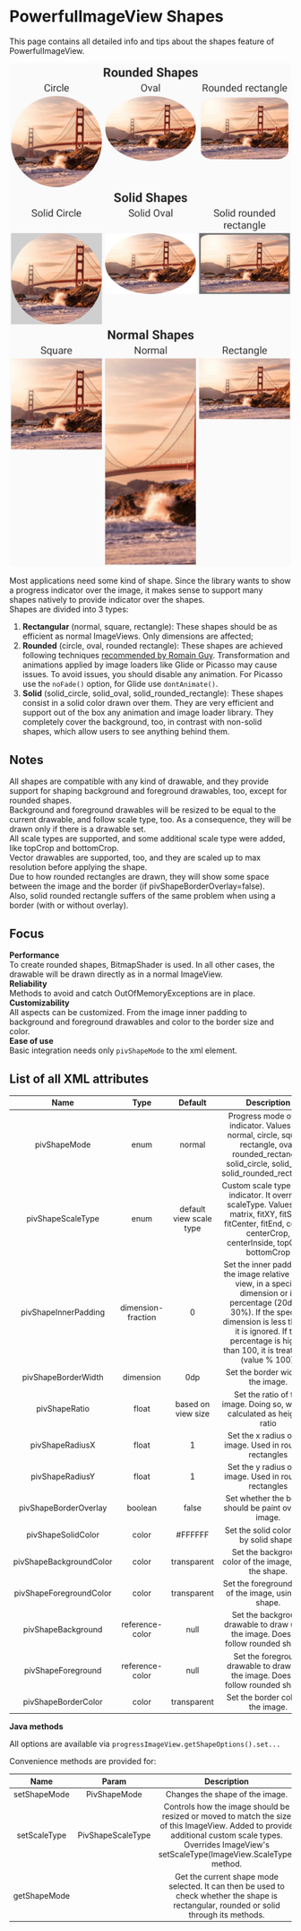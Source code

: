 PowerfulImageView Shapes
========================

This page contains all detailed info and tips about the shapes feature of PowerfulImageView.

![Shapes](https://raw.githubusercontent.com/stefanosiano/PowerfulImageView/master/shapes.png) 

Most applications need some kind of shape. Since the library wants to show a progress indicator over the image, it makes sense to support many shapes natively to provide indicator over the shapes.  
Shapes are divided into 3 types:
1) **Rectangular** (normal, square, rectangle): These shapes should be as efficient as normal ImageViews. Only dimensions are affected;
2) **Rounded** (circle, oval, rounded rectangle): These shapes are  achieved following techniques [recommended by Romain Guy](http://www.curious-creature.org/2012/12/11/android-recipe-1-image-with-rounded-corners/). Transformation and animations applied by image loaders like Glide or Picasso may cause issues. To avoid issues, you should disable any animation. For Picasso use the `noFade()` option, for Glide use `dontAnimate()`.
3) **Solid** (solid_circle, solid_oval, solid_rounded_rectangle): These shapes consist in a solid color drawn over them. They are very efficient and support out of the box any animation and image loader library. They completely cover the background, too, in contrast with non-solid shapes, which allow users to see anything behind them.
  
  
  
  
Notes
-----
  
All shapes are compatible with any kind of drawable, and they provide support for shaping background and foreground drawables, too, except for rounded shapes.  
Background and foreground drawables will be resized to be equal to the current drawable, and follow scale type, too. As a consequence, they will be drawn only if there is a drawable set.  
All scale types are supported, and some additional scale type were added, like topCrop and bottomCrop.  
Vector drawables are supported, too, and they are scaled up to max resolution before applying the shape.  
Due to how rounded rectangles are drawn, they will show some space between the image and the border (if pivShapeBorderOverlay=false).  
Also, solid rounded rectangle suffers of the same problem when using a border (with or without overlay).  
  
  
  

  
Focus
-----
  
**Performance**  
To create rounded shapes, BitmapShader is used. In all other cases, the drawable will be drawn directly as in a normal ImageView.  
**Reliability**  
Methods to avoid and catch OutOfMemoryExceptions are in place.  
**Customizability**  
All aspects can be customized. From the image inner padding to background and foreground drawables and color to the border size and color.  
**Ease of use**  
Basic integration needs only `pivShapeMode` to the xml element.  
  
  
  
  
List of all XML attributes
--------------------------
  
| Name | Type | Default | Description |
|:----:|:----:|:-------:|:-----------:|
|pivShapeMode|enum|normal|Progress mode of the indicator. Values are: normal, circle, square, rectangle, oval, rounded_rectangle, solid_circle, solid_oval, solid_rounded_rectangle.|
|pivShapeScaleType|enum|default view scale type|Custom scale type of the indicator. It overrides scaleType. Values are: matrix, fitXY, fitStart, fitCenter, fitEnd, center, centerCrop, centerInside, topCrop, bottomCrop|
|pivShapeInnerPadding|dimension-fraction|0|Set the inner padding of the image relative to the view, in a specific dimension or in percentage (20dp or 30%). If the specific dimension is less than 0, it is ignored. If the percentage is higher than 100, it is treated as (value % 100).|
|pivShapeBorderWidth|dimension|0dp|Set the border width of the image.|
|pivShapeRatio|float|based on view size|Set the ratio of the image. Doing so, width is calculated as height * ratio|
|pivShapeRadiusX|float|1|Set the x radius of the image. Used in rounded rectangles|
|pivShapeRadiusY|float|1|Set the y radius of the image. Used in rounded rectangles|
|pivShapeBorderOverlay|boolean|false|Set whether the border should be paint over the image.|
|pivShapeSolidColor|color|#FFFFFF|Set the solid color used by solid shapes|
|pivShapeBackgroundColor|color|transparent|Set the background color of the image, using the shape.|
|pivShapeForegroundColor|color|transparent|Set the foreground color of the image, using the shape.|
|pivShapeBackground|reference-color|null|Set the background drawable to draw under the image. Does not follow rounded shapes!|
|pivShapeForeground|reference-color|null|Set the foreground drawable to draw over the image. Does not follow rounded shapes!|
|pivShapeBorderColor|color|transparent|Set the border color of the image.|
  
  
  
  
**Java methods**
  
All options are available via `progressImageView.getShapeOptions().set...`
  
  
  
  
Convenience methods are provided for:
  
| Name | Param | Description |
|:----:|:-----:|:-----------:|
|setShapeMode|PivShapeMode|Changes the shape of the image.|
|setScaleType|PivShapeScaleType|Controls how the image should be resized or moved to match the size of this ImageView. Added to provide additional custom scale types. Overrides ImageView's setScaleType(ImageView.ScaleType) method.|
|getShapeMode| |Get the current shape mode selected. It can then be used to check whether the shape is rectangular, rounded or solid through its methods.|

